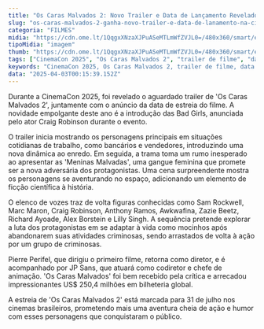 ```yaml
---
title: "Os Caras Malvados 2: Novo Trailer e Data de Lançamento Revelados na CinemaCon 2025"
slug: "os-caras-malvados-2-ganha-novo-trailer-e-data-de-lanamento-na-cinemacon-2025"
categoria: "FILMES"
midia: "https://cdn.ome.lt/1QqgxXNzaXJPuASeMTLmWfZVJL0=/480x360/smart/extras/conteudos/Captura_de_tela_2025-03-21_154137.png"
tipoMidia: "imagem"
thumb: "https://cdn.ome.lt/1QqgxXNzaXJPuASeMTLmWfZVJL0=/480x360/smart/extras/conteudos/Captura_de_tela_2025-03-21_154137.png"
tags: ["CinemaCon 2025", "Os Caras Malvados 2", "trailer de filme", "data de lançamento", "animação", "ficção científica", "elenco de vozes", "aventura e humor"]
keywords: "CinemaCon 2025, Os Caras Malvados 2, trailer de filme, data de lançamento, animação, ficção científica, elenco de vozes, aventura e humor"
data: "2025-04-03T00:15:39.152Z"
---
```


Durante a CinemaCon 2025, foi revelado o aguardado trailer de 'Os Caras Malvados 2', juntamente com o anúncio da data de estreia do filme. A novidade empolgante deste ano é a introdução das Bad Girls, anunciada pelo ator Craig Robinson durante o evento.

O trailer inicia mostrando os personagens principais em situações cotidianas de trabalho, como bancários e vendedores, introduzindo uma nova dinâmica ao enredo. Em seguida, a trama toma um rumo inesperado ao apresentar as 'Meninas Malvadas', uma gangue feminina que promete ser a nova adversária dos protagonistas. Uma cena surpreendente mostra os personagens se aventurando no espaço, adicionando um elemento de ficção científica à história.

O elenco de vozes traz de volta figuras conhecidas como Sam Rockwell, Marc Maron, Craig Robinson, Anthony Ramos, Awkwafina, Zazie Beetz, Richard Ayoade, Alex Borstein e Lilly Singh. A sequência pretende explorar a luta dos protagonistas em se adaptar à vida como mocinhos após abandonarem suas atividades criminosas, sendo arrastados de volta à ação por um grupo de criminosas.

Pierre Perifel, que dirigiu o primeiro filme, retorna como diretor, e é acompanhado por JP Sans, que atuará como codiretor e chefe de animação. 'Os Caras Malvados' foi bem recebido pela crítica e arrecadou impressionantes US$ 250,4 milhões em bilheteria global.

A estreia de 'Os Caras Malvados 2' está marcada para 31 de julho nos cinemas brasileiros, prometendo mais uma aventura cheia de ação e humor com esses personagens que conquistaram o público.